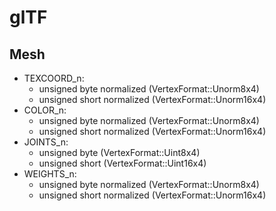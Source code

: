 # glTF

## Mesh

- TEXCOORD_n:
  - unsigned byte normalized (VertexFormat::Unorm8x4)
  - unsigned short normalized (VertexFormat::Unorm16x4)
- COLOR_n:
  - unsigned byte normalized (VertexFormat::Unorm8x4)
  - unsigned short normalized (VertexFormat::Unorm16x4)
- JOINTS_n:
  - unsigned byte (VertexFormat::Uint8x4)
  - unsigned short (VertexFormat::Uint16x4)
- WEIGHTS_n:
  - unsigned byte normalized (VertexFormat::Unorm8x4)
  - unsigned short normalized (VertexFormat::Unorm16x4)
